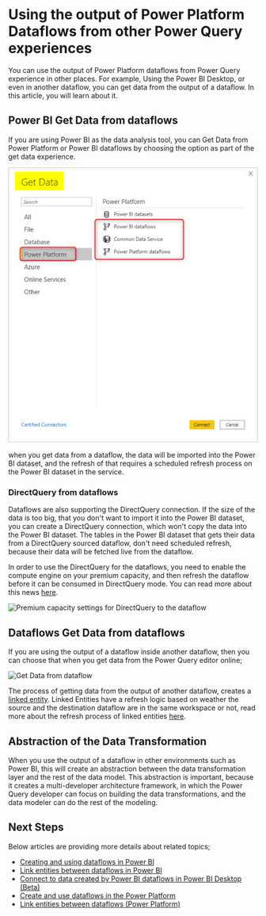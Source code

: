 # Using the output of Power Platform Dataflows from other Power Query experiences

You can use the output of Power Platform dataflows from Power Query experience in other places. For example, Using the Power BI Desktop, or even in another dataflow, you can get data from the output of a dataflow. In this article, you will learn about it.

## Power BI Get Data from dataflows

If you are using Power BI as the data analysis tool, you can Get Data from Power Platform or Power BI dataflows by choosing the option as part of the get data experience.

![Get Data from Power BI Desktop](media/GetDatafromDataflow.png)

when you get data from a dataflow, the data will be imported into the Power BI dataset, and the refresh of that requires a scheduled refresh process on the Power BI dataset in the service.

### DirectQuery from dataflows

Dataflows are also supporting the DirectQuery connection. If the size of the data is too big, that you don't want to import it into the Power BI dataset, you can create a DirectQuery connection, which won't copy the data into the Power BI dataset. The tables in the Power BI dataset that gets their data from a DirectQuery sourced dataflow, don't need scheduled refresh, because their data will be fetched live from the dataflow.

In order to use the DirectQuery for the dataflows, you need to enable the compute engine on your premium capacity, and then refresh the dataflow before it can be consumed in DirectQuery mode. You can read more about this news [here](https://powerbi.microsoft.com/blog/power-bi-dataflows-direct-query-support/).

![Premium capacity settings for DirectQuery to the dataflow](https://docs.microsoft.com/en-us/power-bi/transform-model/media/service-dataflows-enhanced-compute-engine/enhanced-compute-engine-01.png)

## Dataflows Get Data from dataflows

If you are using the output of a dataflow inside another dataflow, then you can choose that when you get data from the Power Query editor online;

![Get Data from dataflow](https://docs.microsoft.com/en-us/data-integration/dataflows/media/dataflows-linked-entities/linked-entities-03.png)

The process of getting data from the output of another dataflow, creates a [linked entity](https://docs.microsoft.com/data-integration/dataflows/dataflows-linked-entities). Linked Entities have a refresh logic based on weather the source and the destination dataflow are in the same workspace or not, read more about the refresh process of linked entities [here](https://docs.microsoft.com/data-integration/dataflows/dataflows-linked-entities).

## Abstraction of the Data Transformation

When you use the output of a dataflow in other environments such as Power BI, this will create an abstraction between the data transformation layer and the rest of the data model. This abstraction is important, because it creates a multi-developer architecture framework, in which the Power Query developer can focus on building the data transformations, and the data modeler can do the rest of the modeling.

## Next Steps

Below articles are providing more details about related topics;

- [Creating and using dataflows in Power BI](https://docs.microsoft.com/en-us/power-bi/service-dataflows-create-use
  )
- [Link entities between dataflows in Power BI](https://docs.microsoft.com/en-us/power-bi/service-dataflows-linked-entities
  )
- [Connect to data created by Power BI dataflows in Power BI Desktop (Beta)](https://docs.microsoft.com/en-us/power-bi/desktop-connect-dataflows
  )
- [Create and use dataflows in the Power Platform](https://docs.microsoft.com/en-us/data-integration/dataflows/dataflows-integration-overview
  )
- [Link entities between dataflows (Power Platform)](https://docs.microsoft.com/en-us/data-integration/dataflows/dataflows-linked-entities
  )

